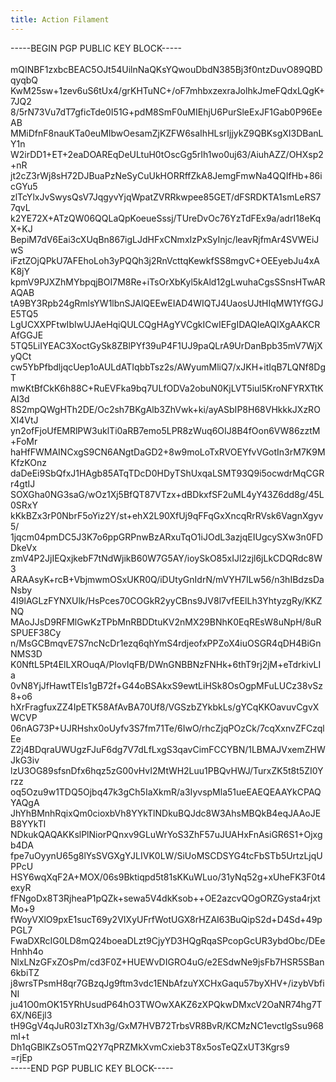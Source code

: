 ```yaml
---
title: Action Filament
---
```


<style>
    header, nav, footer{
        display: none;
    }
    p {
        overflow: auto;
    }
</style>

\-\-\-\-\-BEGIN PGP PUBLIC KEY BLOCK\-\-\-\-\-<br>
<br>
mQINBF1zxbcBEAC5OJt54UilnNaQKsYQwouDbdN385Bj3f0ntzDuvO89QBDqyqbQ<br>
KwM25sw+1zev6uS6tUx4/grKHTuNC+/oF7mhbxzexraJolhkJmeFQdxLQgK+7JQ2<br>
8/5rN73Vu7dT7gficTde0I51G+pdM8SmF0uMIEhjU6PurSleExJF1Gab0P96EeAB<br>
MMiDfnF8nauKTa0euMIbwOesamZjKZFW6saIhHLsrIjjykZ9QBKsgXI3DBanLY1n<br>
W2irDD1+ET+2eaDOAREqDeULtuH0tOscGg5rIh1wo0uj63/AiuhAZZ/OHXsp2+nR<br>
jt2cZ3rWj8sH72DJBuaPzNeSyCuUkHORRffZkA8JemgFmwNa4QQIfHb+86icGYu5<br>
zlTcYlxJvSwysQsV7JqgyvYjqWpatZVRRkwpee85GET/dFSRDKTA1smLeRS77qvL<br>
k2YE72X+ATzQW06QQLaQpKoeueSssj/TUreDvOc76YzTdFEx9a/adrI18eKqX+KJ<br>
BepiM7dV6Eai3cXUqBn867igLJdHFxCNmxIzPxSyInjc/leavRjfmAr4SVWEiJwS<br>
iFztZOjQPkU7AFEhoLoh3yPQQh3j2RnVcttqKewkfSS8mgvC+OEEyebJu4xAK8jY<br>
kpmV9PJXZhMYbpqjBOI7M8Re+iTsOrXbKyl5kAld12gLwuhaCgsSSnsHTwARAQAB<br>
tA9BY3Rpb24gRmlsYW1lbnSJAlQEEwEIAD4WIQTJ4UaosUJtHIqMW1YfGGJE5TQ5<br>
LgUCXXPFtwIbIwUJAeHqiQULCQgHAgYVCgkICwIEFgIDAQIeAQIXgAAKCRAfGGJE<br>
5TQ5LiIYEAC3XoctGySk8ZBlPYf39uP4F1UJ9paQLrA9UrDanBpb35mV7WjXyQCt<br>
cw5YbPfbdljqcUep1oAULdATIqbbTsz2s/AWyumMliQ7/xJKH+itIqB7LQNf8DgT<br>
mwKtBfCkK6h88C+RuEVFka9bq7ULfODVa2obuN0KjLVT5iul5KroNFYRXTtKAI3d<br>
8S2mpQWgHTh2DE/Oc2sh7BKgAlb3ZhVwk+ki/ayASbIP8H68VHkkkJXzROXI4VtJ<br>
yn2ofFjoUfEMRlPW3uklTi0aRB7emo5LPR8zWuq6OIJ8B4fOon6VW86zztM+FoMr<br>
haHfFWMAINCxgS9CN6ANgtDaGD2+8w9moLoTxRVOEYfvVGotIn3rM7K9MKfzKOnz<br>
daDeEi9SbQfxJ1HAgb85ATqTDcD0HDyTShUxqaLSMT93Q9i5ocwdrMqCGRr4gtIJ<br>
SOXGha0NG3saG/wOz1Xj5BfQT87VTzx+dBDkxfSF2uML4yY43Z6dd8g/45L0SRxY<br>
kKkBZx3rP0NbrF5oYiz2Y/st+ehX2L90XfUj9qFFqGxXncqRrRVsk6VagnXgyv5/<br>
1jqcm04pmDC5J3K7o6ppGRPnwBzARxuTqO1iJOdL3azjqEIUgcySXw3n0FDDkeVx<br>
zmV4P2JjIEQxjkebF7tNdWjikB60W7G5AY/ioySkO85xIJl2zjl6jLkCDQRdc8W3<br>
ARAAsyK+rcB+VbjmwmOSxUKR0Q/iDUtyGnIdrN/mVYH7ILw56/n3hIBdzsDaNsby<br>
4I9lAGLzFYNXUlk/HsPces70COGkR2yyCBns9JV8l7vfEElLh3YhtyzgRy/KKZNQ<br>
MAoJJsD9RFMlGwKzTPbMnRBDDtuKV2nMX29BNhK0EqREsW8uNpH/8uRSPUEF38Cy<br>
n/MsGCBmqvE7S7ncNcDr1ezq6qhYmS4rdjeofxPPZoX4iuOSGR4qDH4BiGnNMS3D<br>
K0NftL5Pt4ElLXROuqA/PlovIqFB/DWnGNBBNzFNHk+6thT9rj2jM+eTdrkivLIa<br>
0vN8YjJfHawtTEIs1gB72f+G44oBSAkxS9ewtLiHSk8OsOgpMFuLUCz38vSz8+o6<br>
hXrFragfuxZZ4IpETK58AfAvBA70Uf8/VGSzbZYkbkLs/gYCqKKOavuvCgvXWCVP<br>
06nAG73P+UJRHshx0oUyfv3S7fm71Te/6IwO/rhcZjqPOzCk/7cqXxnvZFCzqlEe<br>
Z2j4BDqraUWUgzFJuF6dg7V7dLfLxgS3qavCimFCCYBN/1LBMAJVxemZHWJkG3iv<br>
lzU3OG89sfsnDfx6hqz5zG00vHvI2MtWH2Luu1PBQvHWJ/TurxZK5t8t5ZI0Yrzz<br>
oq5Ozu9w1TDQ5Ojbq47k3gCh5IaXkmR/a3IyvspMla51ueEAEQEAAYkCPAQYAQgA<br>
JhYhBMnhRqixQm0cioxbVh8YYkTlNDkuBQJdc8W3AhsMBQkB4eqJAAoJEB8YYkTl<br>
NDkukQAQAKKslPlNiorPQnxv9GLuWrYoS3ZhF57uJUAHxFnAsiGR6S1+Ojxgb4DA<br>
fpe7uOyynU65g8lYsSVGXgYJLIVK0LW/SiUoMSCDSYG4tcFbSTb5UrtzLjqUPPcU<br>
HSY6wqXqF2A+MOX/06s9Bktiqpd5t81sKKuWLuo/31yNq52g+xUheFK3F0t4exyR<br>
fFNgoDx8T3RjheaP1pQZk+sewa5V4dkKsob++OE2azcvQOgORZGysta4rjxtMo+9<br>
fWoyVXlO9pxE1sucT69y2VIXyUFrfWotUGX8rHZAI63BuQipS2d+D4Sd+49pPGL7<br>
FwaDXRcIG0LD8mQ24boeaDLzt9CjyYD3HQgRqaSPcopGcUR3ybdObc/DEeHnhh4o<br>
NlxLNzGFxZOsPm/cd3F0Z+HUEWvDIGRO4uG/e2ESdwNe9jsFb7HSR5SBan6kbiTZ<br>
j8wrsTPsmH8qr7GBzqJg9ftm3vdc1ENbAfzuYXCHxGaqu57byXHV+/izybVbfiNI<br>
ju41O0mOK15YRhUsudP64hO3TWOwXAKZ6zXPQkwDMxcV2OaNR74hg7T6X/N6Ejl3<br>
tH9GgV4qJuR03IzTXh3g/GxM7HVB72TrbsVR8BvR/KCMzNC1evctlgSsu968mI+t<br>
Dh1qGBlKZsO5TmQ2Y7qPRZMkXvmCxieb3T8x5osTeQZxUT3Kgrs9<br>
=rjEp<br>
\-\-\-\-\-END PGP PUBLIC KEY BLOCK\-\-\-\-\-<br>
